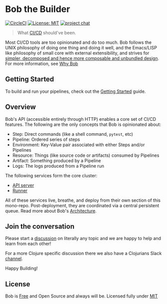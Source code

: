 # Bob the Builder

[![CircleCI](https://circleci.com/gh/bob-cd/bob/tree/main.svg?style=svg)](https://circleci.com/gh/bob-cd/bob/tree/main)
[![License: MIT](https://img.shields.io/badge/license-MIT-blue.svg)](https://opensource.org/licenses/MIT)
[![project chat](https://img.shields.io/badge/slack-join_chat-brightgreen.svg)](https://clojurians.slack.com/messages/CPBAYJJF6)

> What [CI/CD](https://en.wikipedia.org/wiki/CI/CD) should've been.

Most CI/CD tools are too opinionated and do too much. Bob follows the UNIX philosophy of doing one thing and doing it well, and the Emacs/LISP like philosophy of small core with external extensibility, and strives for [simpler, decomposed and hence more composable and unbundled design](https://www.youtube.com/watch?v=MCZ3YgeEUPg). For more information, see [Why Bob](https://bob-cd.github.io/rationale/)

## Getting Started

To build and run your pipelines, check out the [Getting Started](https://bob-cd.github.io/getting-started/) guide.

## Overview

Bob's API (accessible entirely through HTTP) enables a core set of CI/CD features. The following are the only concepts that Bob is opinionated about:

- Step: Direct commands (like a shell command, `pytest`, etc)
- Pipeline: Ordered series of steps
- Environment: Key-Value pair associated with either Steps and/or Pipelines
- Resource: Things (like source code or artifacts) consumed by Pipelines
- Artifact: Something produced by a Pipeline
- Logs: The logs produced from a Pipeline run

The following services form the core cluster:

- [API server](/apiserver)
- [Runner](/runner)

All of these services live, breathe, and deploy from their own section of this mono-repo. Post-deployment, they are coordinated via a central persistent queue. Read more about Bob's [Architecture](https://bob-cd.github.io/architechture/).

## Join the conversation

Please start a [discussion](https://github.com/bob-cd/bob/discussions) on literally any topic and we are happy to help and learn from each other!

For a more Clojure specific discussion there we also have a Clojurians Slack [channel](https://clojurians.slack.com/messages/CPBAYJJF6).

Happy Building!

## License

Bob is [Free](https://www.gnu.org/philosophy/free-sw.en.html) and Open Source and always will be. Licensed fully under [MIT](https://opensource.org/licenses/MIT)
